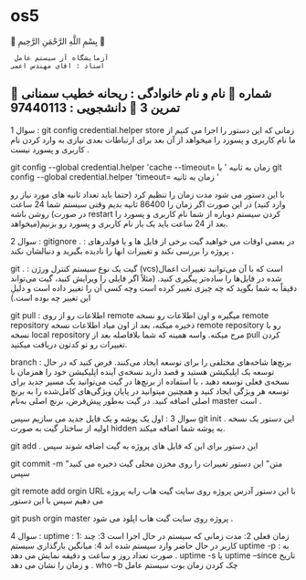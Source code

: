 # os5
  بِسْمِ اللَّهِ الرَّحْمَنِ الرَّحِيمِ  

 	 آزمایشگاه آز سیستم عامل
 	استاد : اقای مهندس اعمی
	 نام و نام خانوادگی :  ریحانه خطیب سمنانی
	 شماره دانشجویی : 97440113
	تمرین 3
----------------------------------------------------------
سوال 1 :
git config credential.helper store
زمانی که این دستور را اجرا می کنیم از ما نام کاربری و پسورد را میخواهد از آن بعد برای ارتباطات بعدی نیازی به وارد کردن نام کاربری و پسورد نیست .

git config --global credential.helper 'cache --timeout= زمان به ثانیه '
یا
git config --global credential.helper 'timeout= زمان به ثانیه  '

با این دستور می شود مدت زمان را تنظیم کرد (حتما باید تعداد ثانیه های مورد نیاز رو وارد کنید) در این صورت اگر زمان را 86400 ثانیه بدیم  وقتی سیستم شما 24 ساعت روشن باشه (در صورت restart کردن سیستم دوباره از شما نام کاربری و پسورد را میخواهد)بعد از 24 ساعت باید یک بار نام کاربری و پسورد رو بزنیم.


سوال 2 :
gitignore . : در بعضی اوقات  می خواهید گیت برخی از فایل ها و یا فولدرهای پروژه را بررسی نکند و تغییرات انها را نادیده بگیرید و دنبالشان نکند ،

git  . : گیت یک نوع سیستم کنترل ورژن  (vcs)است که با آن می‌توانید تغییرات اعمال شده در فایل‌ها را ساده‌تر پیگیری کنید. (مثلاً اگر فایلی را ویرایش کنید، گیت می‌تواند دقیقاً به شما بگوید که چه چیزی تغییر کرده است وچه کسی آن را تغییر داده است و دلیلِ این تغییر چه بوده است.)

git pull : اطلاعات رو از روی remote میگیره و اون اطلاعات رو نسخه remote repository ذخیره میکنه، بعد از اون میاد اطلاعات نسخه remote repository رو با نسخه local repository مرج میکنه. واسه همینه که شما بلافاصله بعد از pull کردن تغییرات رو تو کدتون دریافت میکنید.

branch :  برنچ‌ها شاخه‌های مختلفی را برای توسعه ایجاد می‌کنند. فرض کنید که در حال توسعه یک اپلیکیشن هستید و قصد دارید نسخه‌ی آینده اپلیکیشن خود را همزمان با نسخه‌ی فعلی توسعه دهید ، با استفاده از برنچ‌ها در گیت می‌توانید یک مسیر جدید برای توسعه هر ویژگی ایجاد کنید و همچنین میتوانید در پایان ویژگی‌های کامل‌شده را به برنچ اصلی اضافه کنید. در گیت به‌طور پیش‌فرض، برنچ اصلی به‌نام master است .

سوال 3 :
اول  یک پوشه و یک فایل جدید می سازیم سپس 
git init .
این دستور یک نسخه اولیه از ساختار گیت به صورت
hidden  به پوشه شما اضافه میکند.

git add .
این دستور برای این که فایل های پروژه به گیت اضافه شوند سپس 

git commit -m "متن"
این دستور تغییرات را روی مخزن محلی گیت ذخیره می کنید سپس 

git remote add orgin   URL
با این دستور آدرس پروژه روی سایت گیت هاب رابه پروژه می دهیم سپس با این دستور

git push orgin master
پروژه روی سایت گیت هاب اپلود می شود .


سوال 4 :
uptime :
1: زمان فعلی  2: مدت زمانی که سیستم در حال اجرا است
 3: چند کاربر در حال حاضر وارد سیستم شده اند   4: میانگین بارگذاری سیستم 
uptime  -p :
به صورت تعداد روز و ساعت و دقیقه نمایش می دهد .
uptime  -s             یا         uptime –since
تاریخ و زمان را نشان می دهد .
who –b
چک کردن زمان بوت سیستم عامل
